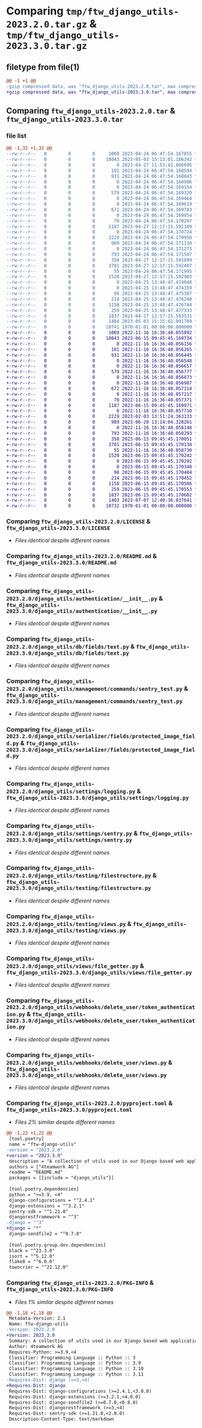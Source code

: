 # Comparing `tmp/ftw_django_utils-2023.2.0.tar.gz` & `tmp/ftw_django_utils-2023.3.0.tar.gz`

## filetype from file(1)

```diff
@@ -1 +1 @@
-gzip compressed data, was "ftw_django_utils-2023.2.0.tar", max compression
+gzip compressed data, was "ftw_django_utils-2023.3.0.tar", max compression
```

## Comparing `ftw_django_utils-2023.2.0.tar` & `ftw_django_utils-2023.3.0.tar`

### file list

```diff
@@ -1,32 +1,32 @@
--rw-r--r--   0        0        0     1069 2023-04-24 06:47:54.167855 ftw_django_utils-2023.2.0/LICENSE
--rw-r--r--   0        0        0    10043 2023-05-03 15:13:01.186342 ftw_django_utils-2023.2.0/README.md
--rw-r--r--   0        0        0        0 2023-04-27 11:53:42.866695 ftw_django_utils-2023.2.0/django_utils/__init__.py
--rw-r--r--   0        0        0      101 2023-04-24 06:47:54.168594 ftw_django_utils-2023.2.0/django_utils/apps.py
--rw-r--r--   0        0        0      931 2023-04-24 06:47:54.168843 ftw_django_utils-2023.2.0/django_utils/authentication/__init__.py
--rw-r--r--   0        0        0        0 2023-04-24 06:47:54.168986 ftw_django_utils-2023.2.0/django_utils/db/__init__.py
--rw-r--r--   0        0        0        0 2023-04-24 06:47:54.169154 ftw_django_utils-2023.2.0/django_utils/db/fields/__init__.py
--rw-r--r--   0        0        0      579 2023-04-24 06:47:54.169320 ftw_django_utils-2023.2.0/django_utils/db/fields/text.py
--rw-r--r--   0        0        0        0 2023-04-24 06:47:54.169464 ftw_django_utils-2023.2.0/django_utils/management/__init__.py
--rw-r--r--   0        0        0        0 2023-04-24 06:47:54.169619 ftw_django_utils-2023.2.0/django_utils/management/commands/__init__.py
--rw-r--r--   0        0        0      672 2023-04-24 06:47:54.169783 ftw_django_utils-2023.2.0/django_utils/management/commands/sentry_test.py
--rw-r--r--   0        0        0        0 2023-04-24 06:47:54.169954 ftw_django_utils-2023.2.0/django_utils/serializer/__init__.py
--rw-r--r--   0        0        0       70 2023-04-24 06:47:54.170297 ftw_django_utils-2023.2.0/django_utils/serializer/fields/__init__.py
--rw-r--r--   0        0        0     1187 2023-04-27 12:17:15.591189 ftw_django_utils-2023.2.0/django_utils/serializer/fields/protected_image_field.py
--rw-r--r--   0        0        0        0 2023-04-24 06:47:54.170724 ftw_django_utils-2023.2.0/django_utils/settings/__init__.py
--rw-r--r--   0        0        0     2229 2023-04-24 06:47:54.170950 ftw_django_utils-2023.2.0/django_utils/settings/logging.py
--rw-r--r--   0        0        0      989 2023-04-24 06:47:54.171110 ftw_django_utils-2023.2.0/django_utils/settings/sentry.py
--rw-r--r--   0        0        0        0 2023-04-24 06:47:54.171273 ftw_django_utils-2023.2.0/django_utils/testing/__init__.py
--rw-r--r--   0        0        0      793 2023-04-24 06:47:54.171507 ftw_django_utils-2023.2.0/django_utils/testing/filestructure.py
--rw-r--r--   0        0        0      358 2023-04-27 12:17:15.591899 ftw_django_utils-2023.2.0/django_utils/testing/urls.py
--rw-r--r--   0        0        0     3701 2023-04-27 12:17:15.592407 ftw_django_utils-2023.2.0/django_utils/testing/views.py
--rw-r--r--   0        0        0       55 2023-04-24 06:47:54.171995 ftw_django_utils-2023.2.0/django_utils/views/__init__.py
--rw-r--r--   0        0        0     1520 2023-04-27 12:17:15.592903 ftw_django_utils-2023.2.0/django_utils/views/file_getter.py
--rw-r--r--   0        0        0        0 2023-04-25 13:48:47.474048 ftw_django_utils-2023.2.0/django_utils/webhooks/__init__.py
--rw-r--r--   0        0        0        0 2023-04-25 13:48:47.474359 ftw_django_utils-2023.2.0/django_utils/webhooks/delete_user/__init__.py
--rw-r--r--   0        0        0       98 2023-04-25 13:48:47.475387 ftw_django_utils-2023.2.0/django_utils/webhooks/delete_user/default_delete_hooks.py
--rw-r--r--   0        0        0      214 2023-04-25 13:48:47.476248 ftw_django_utils-2023.2.0/django_utils/webhooks/delete_user/serializers.py
--rw-r--r--   0        0        0     1158 2023-04-25 13:48:47.476744 ftw_django_utils-2023.2.0/django_utils/webhooks/delete_user/token_authentication.py
--rw-r--r--   0        0        0      259 2023-04-25 13:48:47.477333 ftw_django_utils-2023.2.0/django_utils/webhooks/delete_user/urls.py
--rw-r--r--   0        0        0     1837 2023-04-27 12:17:15.593531 ftw_django_utils-2023.2.0/django_utils/webhooks/delete_user/views.py
--rw-r--r--   0        0        0     1404 2023-05-03 15:15:02.991709 ftw_django_utils-2023.2.0/pyproject.toml
--rw-r--r--   0        0        0    10741 1970-01-01 00:00:00.000000 ftw_django_utils-2023.2.0/PKG-INFO
+-rw-r--r--   0        0        0     1069 2022-11-16 16:36:40.055892 ftw_django_utils-2023.3.0/LICENSE
+-rw-r--r--   0        0        0    10043 2023-06-15 09:45:45.169734 ftw_django_utils-2023.3.0/README.md
+-rw-r--r--   0        0        0        0 2022-11-16 16:36:40.056156 ftw_django_utils-2023.3.0/django_utils/__init__.py
+-rw-r--r--   0        0        0      101 2022-11-16 16:36:40.056265 ftw_django_utils-2023.3.0/django_utils/apps.py
+-rw-r--r--   0        0        0      931 2022-11-16 16:36:40.056445 ftw_django_utils-2023.3.0/django_utils/authentication/__init__.py
+-rw-r--r--   0        0        0        0 2022-11-16 16:36:40.056548 ftw_django_utils-2023.3.0/django_utils/db/__init__.py
+-rw-r--r--   0        0        0        0 2022-11-16 16:36:40.056657 ftw_django_utils-2023.3.0/django_utils/db/fields/__init__.py
+-rw-r--r--   0        0        0      579 2022-11-16 16:36:40.056777 ftw_django_utils-2023.3.0/django_utils/db/fields/text.py
+-rw-r--r--   0        0        0        0 2022-11-16 16:36:40.056873 ftw_django_utils-2023.3.0/django_utils/management/__init__.py
+-rw-r--r--   0        0        0        0 2022-11-16 16:36:40.056987 ftw_django_utils-2023.3.0/django_utils/management/commands/__init__.py
+-rw-r--r--   0        0        0      672 2022-11-16 16:36:40.057114 ftw_django_utils-2023.3.0/django_utils/management/commands/sentry_test.py
+-rw-r--r--   0        0        0        0 2022-11-16 16:36:40.057217 ftw_django_utils-2023.3.0/django_utils/serializer/__init__.py
+-rw-r--r--   0        0        0       70 2022-11-16 16:36:40.057371 ftw_django_utils-2023.3.0/django_utils/serializer/fields/__init__.py
+-rw-r--r--   0        0        0     1187 2023-06-15 09:45:45.169971 ftw_django_utils-2023.3.0/django_utils/serializer/fields/protected_image_field.py
+-rw-r--r--   0        0        0        0 2022-11-16 16:36:40.057710 ftw_django_utils-2023.3.0/django_utils/settings/__init__.py
+-rw-r--r--   0        0        0     2229 2023-02-03 13:51:24.363133 ftw_django_utils-2023.3.0/django_utils/settings/logging.py
+-rw-r--r--   0        0        0      989 2023-06-20 13:14:04.328261 ftw_django_utils-2023.3.0/django_utils/settings/sentry.py
+-rw-r--r--   0        0        0        0 2022-11-16 16:36:40.058148 ftw_django_utils-2023.3.0/django_utils/testing/__init__.py
+-rw-r--r--   0        0        0      793 2022-11-16 16:36:40.058293 ftw_django_utils-2023.3.0/django_utils/testing/filestructure.py
+-rw-r--r--   0        0        0      358 2023-06-15 09:45:45.170051 ftw_django_utils-2023.3.0/django_utils/testing/urls.py
+-rw-r--r--   0        0        0     3701 2023-06-15 09:45:45.170138 ftw_django_utils-2023.3.0/django_utils/testing/views.py
+-rw-r--r--   0        0        0       55 2022-11-16 16:36:40.058730 ftw_django_utils-2023.3.0/django_utils/views/__init__.py
+-rw-r--r--   0        0        0     1520 2023-06-15 09:45:45.170242 ftw_django_utils-2023.3.0/django_utils/views/file_getter.py
+-rw-r--r--   0        0        0        0 2023-06-15 09:45:45.170292 ftw_django_utils-2023.3.0/django_utils/webhooks/__init__.py
+-rw-r--r--   0        0        0        0 2023-06-15 09:45:45.170348 ftw_django_utils-2023.3.0/django_utils/webhooks/delete_user/__init__.py
+-rw-r--r--   0        0        0       98 2023-06-15 09:45:45.170404 ftw_django_utils-2023.3.0/django_utils/webhooks/delete_user/default_delete_hooks.py
+-rw-r--r--   0        0        0      214 2023-06-15 09:45:45.170452 ftw_django_utils-2023.3.0/django_utils/webhooks/delete_user/serializers.py
+-rw-r--r--   0        0        0     1158 2023-06-15 09:45:45.170506 ftw_django_utils-2023.3.0/django_utils/webhooks/delete_user/token_authentication.py
+-rw-r--r--   0        0        0      259 2023-06-15 09:45:45.170553 ftw_django_utils-2023.3.0/django_utils/webhooks/delete_user/urls.py
+-rw-r--r--   0        0        0     1837 2023-06-15 09:45:45.170602 ftw_django_utils-2023.3.0/django_utils/webhooks/delete_user/views.py
+-rw-r--r--   0        0        0     1403 2023-07-07 12:40:36.837641 ftw_django_utils-2023.3.0/pyproject.toml
+-rw-r--r--   0        0        0    10732 1970-01-01 00:00:00.000000 ftw_django_utils-2023.3.0/PKG-INFO
```

### Comparing `ftw_django_utils-2023.2.0/LICENSE` & `ftw_django_utils-2023.3.0/LICENSE`

 * *Files identical despite different names*

### Comparing `ftw_django_utils-2023.2.0/README.md` & `ftw_django_utils-2023.3.0/README.md`

 * *Files identical despite different names*

### Comparing `ftw_django_utils-2023.2.0/django_utils/authentication/__init__.py` & `ftw_django_utils-2023.3.0/django_utils/authentication/__init__.py`

 * *Files identical despite different names*

### Comparing `ftw_django_utils-2023.2.0/django_utils/db/fields/text.py` & `ftw_django_utils-2023.3.0/django_utils/db/fields/text.py`

 * *Files identical despite different names*

### Comparing `ftw_django_utils-2023.2.0/django_utils/management/commands/sentry_test.py` & `ftw_django_utils-2023.3.0/django_utils/management/commands/sentry_test.py`

 * *Files identical despite different names*

### Comparing `ftw_django_utils-2023.2.0/django_utils/serializer/fields/protected_image_field.py` & `ftw_django_utils-2023.3.0/django_utils/serializer/fields/protected_image_field.py`

 * *Files identical despite different names*

### Comparing `ftw_django_utils-2023.2.0/django_utils/settings/logging.py` & `ftw_django_utils-2023.3.0/django_utils/settings/logging.py`

 * *Files identical despite different names*

### Comparing `ftw_django_utils-2023.2.0/django_utils/settings/sentry.py` & `ftw_django_utils-2023.3.0/django_utils/settings/sentry.py`

 * *Files identical despite different names*

### Comparing `ftw_django_utils-2023.2.0/django_utils/testing/filestructure.py` & `ftw_django_utils-2023.3.0/django_utils/testing/filestructure.py`

 * *Files identical despite different names*

### Comparing `ftw_django_utils-2023.2.0/django_utils/testing/views.py` & `ftw_django_utils-2023.3.0/django_utils/testing/views.py`

 * *Files identical despite different names*

### Comparing `ftw_django_utils-2023.2.0/django_utils/views/file_getter.py` & `ftw_django_utils-2023.3.0/django_utils/views/file_getter.py`

 * *Files identical despite different names*

### Comparing `ftw_django_utils-2023.2.0/django_utils/webhooks/delete_user/token_authentication.py` & `ftw_django_utils-2023.3.0/django_utils/webhooks/delete_user/token_authentication.py`

 * *Files identical despite different names*

### Comparing `ftw_django_utils-2023.2.0/django_utils/webhooks/delete_user/views.py` & `ftw_django_utils-2023.3.0/django_utils/webhooks/delete_user/views.py`

 * *Files identical despite different names*

### Comparing `ftw_django_utils-2023.2.0/pyproject.toml` & `ftw_django_utils-2023.3.0/pyproject.toml`

 * *Files 2% similar despite different names*

```diff
@@ -1,22 +1,22 @@
 [tool.poetry]
 name = "ftw-django-utils"
-version = "2023.2.0"
+version = "2023.3.0"
 description = "A collection of utils used in our Django based web applications."
 authors = ["4teamwork AG"]
 readme = "README.md"
 packages = [{include = "django_utils"}]
 
 [tool.poetry.dependencies]
 python = ">=3.9, <4"
 django-configurations = "^2.4.1"
 django-extensions = "^3.2.1"
 sentry-sdk = "^1.21.0"
 djangorestframework = "^3"
-django = "^3"
+django = "*"
 django-sendfile2 = "^0.7.0"
 
 [tool.poetry.group.dev.dependencies]
 black = "^23.3.0"
 isort = "^5.12.0"
 flake8 = "^6.0.0"
 towncrier = "^22.12.0"
```

### Comparing `ftw_django_utils-2023.2.0/PKG-INFO` & `ftw_django_utils-2023.3.0/PKG-INFO`

 * *Files 1% similar despite different names*

```diff
@@ -1,18 +1,18 @@
 Metadata-Version: 2.1
 Name: ftw-django-utils
-Version: 2023.2.0
+Version: 2023.3.0
 Summary: A collection of utils used in our Django based web applications.
 Author: 4teamwork AG
 Requires-Python: >=3.9,<4
 Classifier: Programming Language :: Python :: 3
 Classifier: Programming Language :: Python :: 3.9
 Classifier: Programming Language :: Python :: 3.10
 Classifier: Programming Language :: Python :: 3.11
-Requires-Dist: django (>=3,<4)
+Requires-Dist: django
 Requires-Dist: django-configurations (>=2.4.1,<3.0.0)
 Requires-Dist: django-extensions (>=3.2.1,<4.0.0)
 Requires-Dist: django-sendfile2 (>=0.7.0,<0.8.0)
 Requires-Dist: djangorestframework (>=3,<4)
 Requires-Dist: sentry-sdk (>=1.21.0,<2.0.0)
 Description-Content-Type: text/markdown
```

